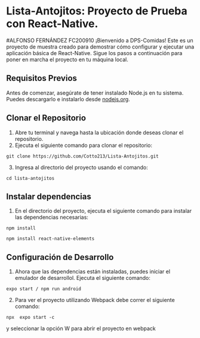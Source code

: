# Lista-Antojitos: Proyecto de Prueba con React-Native. 
#ALFONSO FERNÁNDEZ FC200910
¡Bienvenido a DPS-Comidas! Este es un proyecto de muestra creado para demostrar
cómo configurar y ejecutar una aplicación básica de React-Native. Sigue
los pasos a continuación para poner en marcha el proyecto en tu máquina local.
## Requisitos Previos
Antes de comenzar, asegúrate de tener instalado Node.js en tu sistema. Puedes
descargarlo e instalarlo desde [nodejs.org](https://nodejs.org/).
## Clonar el Repositorio
1. Abre tu terminal y navega hasta la ubicación donde deseas clonar el repositorio.
2. Ejecuta el siguiente comando para clonar el repositorio:
```
git clone https://github.com/Cotto213/Lista-Antojitos.git
```
3. Ingresa al directorio del proyecto usando el comando:
```
cd lista-antojitos
```
## Instalar dependencias
1. En el directorio del proyecto, ejecuta el siguiente comando para instalar las
dependencias necesarias:
```
npm install
```
```
npm install react-native-elements
```
## Configuración de Desarrollo
1. Ahora que las dependencias están instaladas, puedes iniciar el emulador de desarrollol. Ejecuta el siguiente comando:
```
expo start / npm run android
```
2. Para ver el proyecto utilizando Webpack debe correr el siguiente comando:
```
npx  expo start -c
```
y seleccionar la opción W para abrir el proyecto en webpack
